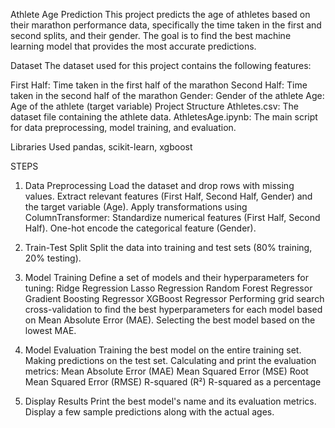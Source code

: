 Athlete Age Prediction
This project predicts the age of athletes based on their marathon performance data, specifically the time taken in the first and second splits, and their gender. The goal is to find the best machine learning model that provides the most accurate predictions.

Dataset
The dataset used for this project contains the following features:

First Half: Time taken in the first half of the marathon
Second Half: Time taken in the second half of the marathon
Gender: Gender of the athlete
Age: Age of the athlete (target variable)
Project Structure
Athletes.csv: The dataset file containing the athlete data.
AthletesAge.ipynb: The main script for data preprocessing, model training, and evaluation.


Libraries Used
pandas,
scikit-learn,
xgboost





STEPS
1. Data Preprocessing
Load the dataset and drop rows with missing values.
Extract relevant features (First Half, Second Half, Gender) and the target variable (Age).
Apply transformations using ColumnTransformer:
Standardize numerical features (First Half, Second Half).
One-hot encode the categorical feature (Gender).


2. Train-Test Split
Split the data into training and test sets (80% training, 20% testing).




4. Model Training
Define a set of models and their hyperparameters for tuning:
Ridge Regression
Lasso Regression
Random Forest Regressor
Gradient Boosting Regressor
XGBoost Regressor
Performing grid search cross-validation to find the best hyperparameters for each model based on Mean Absolute Error (MAE).
Selecting the best model based on the lowest MAE.



5. Model Evaluation
Training the best model on the entire training set.
Making predictions on the test set.
Calculating and print the evaluation metrics:
Mean Absolute Error (MAE)
Mean Squared Error (MSE)
Root Mean Squared Error (RMSE)
R-squared (R²)
R-squared as a percentage




6. Display Results
Print the best model's name and its evaluation metrics.
Display a few sample predictions along with the actual ages.
